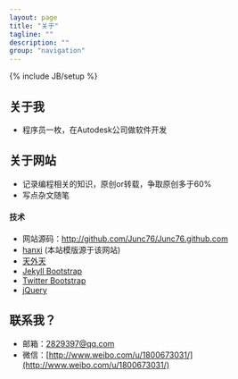 ```yaml
---
layout: page
title: "关于"
tagline: ""
description: ""
group: "navigation"
---
```

{% include JB/setup %}

## 关于我
* 程序员一枚，在Autodesk公司做软件开发

## 关于网站
* 记录编程相关的知识，原创or转载，争取原创多于60%
* 写点杂文随笔

#### 技术
* 网站源码：<http://github.com/Junc76/Junc76.github.com>
* [hanxi][] (本站模版源于该网站)
* [天外天][]
* [Jekyll Bootstrap][]
* [Twitter Bootstrap][]
* [jQuery][]

## 联系我？
* 邮箱：2829397@qq.com
* 微信：[http://www.weibo.com/u/1800673031/](http://www.weibo.com/u/1800673031/)

[github]: http://github.com/Junch
[hanxi]: http://www.hanxi.info
[天外天]: http://blog.evercoding.net
[Jekyll Bootstrap]: http://jekyllbootstrap.com "The Definitive Jekyll Blogging Framework"
[Twitter Bootstrap]: http://twitter.github.com/bootstrap/
[jQuery]: http://jquery.com

